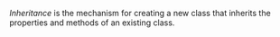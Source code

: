 _Inheritance_ is the mechanism for creating a new class that inherits the properties and methods of an existing class.
